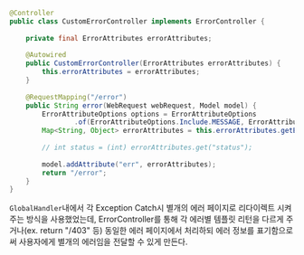 ```java
@Controller  
public class CustomErrorController implements ErrorController {  
  
    private final ErrorAttributes errorAttributes;  
  
    @Autowired  
    public CustomErrorController(ErrorAttributes errorAttributes) {  
        this.errorAttributes = errorAttributes;  
    }  
  
    @RequestMapping("/error")  
    public String error(WebRequest webRequest, Model model) {  
        ErrorAttributeOptions options = ErrorAttributeOptions  
                .of(ErrorAttributeOptions.Include.MESSAGE, ErrorAttributeOptions.Include.STACK_TRACE);  
        Map<String, Object> errorAttributes = this.errorAttributes.getErrorAttributes(webRequest, options);  
  
        // int status = (int) errorAttributes.get("status");  
  
        model.addAttribute("err", errorAttributes);  
        return "/error";  
    }  
}
```

`GlobalHandler`내에서 각 Exception Catch시 별개의 에러 페이지로 리다이렉트 시켜주는 방식을 사용했었는데, ErrorController를 통해 각 에러별 템플릿 리턴을 다르게 주거나(ex. return "/403" 등) 동일한 에러 페이지에서 처리하되 에러 정보를 표기함으로써 사용자에게 별개의 에러임을 전달할 수 있게 만든다.